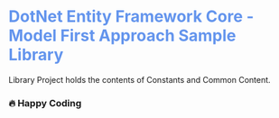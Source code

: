 <div style="color:cornflowerblue">

# DotNet Entity Framework Core - Model First Approach Sample Library

</div>

Library Project holds the contents of Constants and Common Content.

### :fire: Happy Coding
